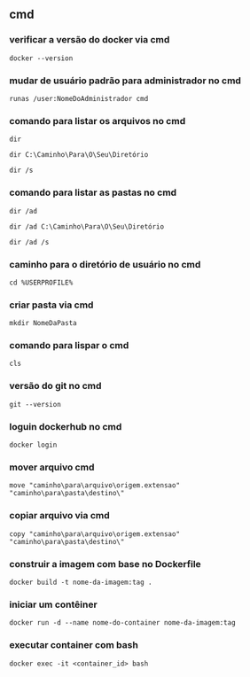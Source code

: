 ## cmd
### verificar a versão do docker via cmd
```
docker --version
```
### mudar de usuário padrão para administrador no cmd
```
runas /user:NomeDoAdministrador cmd
```
### comando para listar os arquivos no cmd
```
dir
```
```
dir C:\Caminho\Para\O\Seu\Diretório
```
```
dir /s
```
### comando para listar as pastas no cmd
```
dir /ad
```
```
dir /ad C:\Caminho\Para\O\Seu\Diretório
```
```
dir /ad /s
```
### caminho para o diretório de usuário no cmd
```
cd %USERPROFILE%
```
### criar pasta via cmd
```
mkdir NomeDaPasta
```
### comando para lispar o cmd
```
cls
```
###  versão do git no cmd
```
git --version
```
### loguin dockerhub no cmd
```
docker login
```
### mover arquivo cmd
```
move "caminho\para\arquivo\origem.extensao" "caminho\para\pasta\destino\"
```
### copiar arquivo via cmd
```
copy "caminho\para\arquivo\origem.extensao" "caminho\para\pasta\destino\"
```
### construir a imagem com base no Dockerfile
```
docker build -t nome-da-imagem:tag .
```
###  iniciar um contêiner
```
docker run -d --name nome-do-container nome-da-imagem:tag
```
### executar container com bash
```
docker exec -it <container_id> bash
```
